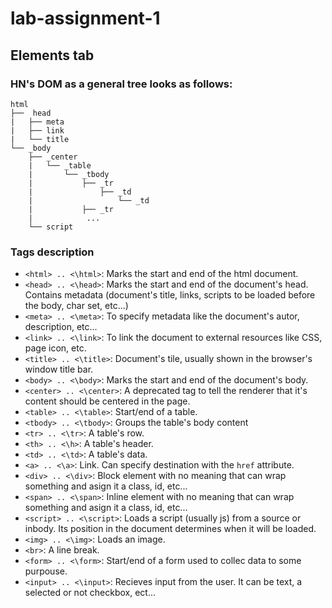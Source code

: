 # lab-assignment-1

## Elements tab
### HN's DOM as a general tree looks as follows:
```
html
├──  head
|   ├── meta
|   ├── link
|   └── title
└── _body
    ├── _center
    |   └── _table
    |   	└── _tbody
    |   		├── _tr
    |   			├── _td
    |   		    	└── _td
    |   		├── _tr 
    |            ...
    └── script

```
### Tags description
- `<html> .. <\html>`: Marks the start and end of the html document.
- `<head> .. <\head>`: Marks the start and end of the document's head. Contains metadata (document's title, links, scripts to be loaded before the body, char set, etc...)
- `<meta> .. <\meta>`: To specify metadata like the document's autor, description, etc...
- `<link> .. <\link>`: To link the document to external resources like CSS, page icon, etc.
- `<title> .. <\title>`: Document's tile, usually shown in the browser's window title bar. 
- `<body> .. <\body>`: Marks the start and end of the document's body.
- `<center> .. <\center>`: A deprecated tag to tell the renderer that it's content should be centered in the page.
- `<table> .. <\table>`: Start/end of a table.
- `<tbody> .. <\tbody>`: Groups the table's body content
- `<tr> .. <\tr>`: A table's row.
- `<th> .. <\h>`: A table's header.
- `<td> .. <\td>`: A table's data.
- `<a> .. <\a>`: Link. Can specify destination with the `href` attribute.
- `<div> .. <\div>`: Block element with no meaning that can wrap something and asign it a class, id, etc...
- `<span> .. <\span>`: Inline element with no meaning that can wrap something and asign it a class, id, etc...
- `<script> .. <\script>`: Loads a script (usually js) from a source or inbody. Its position in the document determines  when it will be loaded.
- `<img> .. <\img>`: Loads an image.
- `<br>`: A line break.
- `<form> .. <\form>`: Start/end of a form used to collec data to some purpouse.
- `<input> .. <\input>`: Recieves input from the user. It can be text, a selected or not checkbox, ect...

